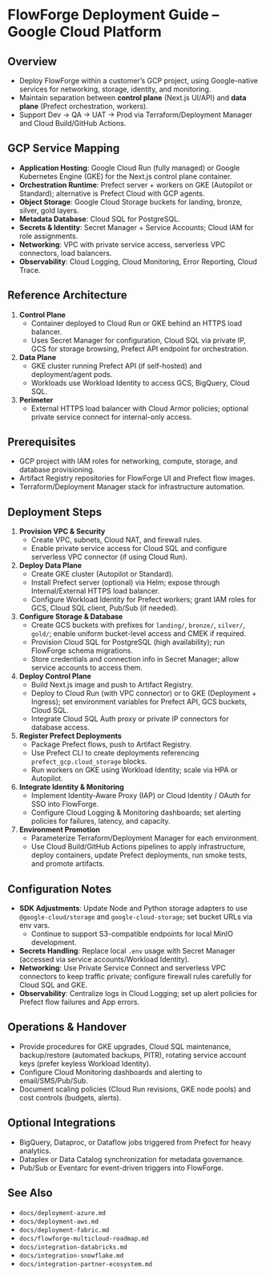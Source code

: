 # FlowForge Deployment Guide – Google Cloud Platform

## Overview
- Deploy FlowForge within a customer’s GCP project, using Google-native services for networking, storage, identity, and monitoring.
- Maintain separation between **control plane** (Next.js UI/API) and **data plane** (Prefect orchestration, workers).
- Support Dev → QA → UAT → Prod via Terraform/Deployment Manager and Cloud Build/GitHub Actions.

## GCP Service Mapping
- **Application Hosting**: Google Cloud Run (fully managed) or Google Kubernetes Engine (GKE) for the Next.js control plane container.
- **Orchestration Runtime**: Prefect server + workers on GKE (Autopilot or Standard); alternative is Prefect Cloud with GCP agents.
- **Object Storage**: Google Cloud Storage buckets for landing, bronze, silver, gold layers.
- **Metadata Database**: Cloud SQL for PostgreSQL.
- **Secrets & Identity**: Secret Manager + Service Accounts; Cloud IAM for role assignments.
- **Networking**: VPC with private service access, serverless VPC connectors, load balancers.
- **Observability**: Cloud Logging, Cloud Monitoring, Error Reporting, Cloud Trace.

## Reference Architecture
1. **Control Plane**
   - Container deployed to Cloud Run or GKE behind an HTTPS load balancer.
   - Uses Secret Manager for configuration, Cloud SQL via private IP, GCS for storage browsing, Prefect API endpoint for orchestration.
2. **Data Plane**
   - GKE cluster running Prefect API (if self-hosted) and deployment/agent pods.
   - Workloads use Workload Identity to access GCS, BigQuery, Cloud SQL.
3. **Perimeter**
   - External HTTPS load balancer with Cloud Armor policies; optional private service connect for internal-only access.

## Prerequisites
- GCP project with IAM roles for networking, compute, storage, and database provisioning.
- Artifact Registry repositories for FlowForge UI and Prefect flow images.
- Terraform/Deployment Manager stack for infrastructure automation.

## Deployment Steps
1. **Provision VPC & Security**
   - Create VPC, subnets, Cloud NAT, and firewall rules.
   - Enable private service access for Cloud SQL and configure serverless VPC connector (if using Cloud Run).
2. **Deploy Data Plane**
   - Create GKE cluster (Autopilot or Standard).
   - Install Prefect server (optional) via Helm; expose through Internal/External HTTPS load balancer.
   - Configure Workload Identity for Prefect workers; grant IAM roles for GCS, Cloud SQL client, Pub/Sub (if needed).
3. **Configure Storage & Database**
   - Create GCS buckets with prefixes for `landing/`, `bronze/`, `silver/`, `gold/`; enable uniform bucket-level access and CMEK if required.
   - Provision Cloud SQL for PostgreSQL (high availability); run FlowForge schema migrations.
   - Store credentials and connection info in Secret Manager; allow service accounts to access them.
4. **Deploy Control Plane**
   - Build Next.js image and push to Artifact Registry.
   - Deploy to Cloud Run (with VPC connector) or to GKE (Deployment + Ingress); set environment variables for Prefect API, GCS buckets, Cloud SQL.
   - Integrate Cloud SQL Auth proxy or private IP connectors for database access.
5. **Register Prefect Deployments**
   - Package Prefect flows, push to Artifact Registry.
   - Use Prefect CLI to create deployments referencing `prefect_gcp.cloud_storage` blocks.
   - Run workers on GKE using Workload Identity; scale via HPA or Autopilot.
6. **Integrate Identity & Monitoring**
   - Implement Identity-Aware Proxy (IAP) or Cloud Identity / OAuth for SSO into FlowForge.
   - Configure Cloud Logging & Monitoring dashboards; set alerting policies for failures, latency, and capacity.
7. **Environment Promotion**
   - Parameterize Terraform/Deployment Manager for each environment.
   - Use Cloud Build/GitHub Actions pipelines to apply infrastructure, deploy containers, update Prefect deployments, run smoke tests, and promote artifacts.

## Configuration Notes
- **SDK Adjustments**: Update Node and Python storage adapters to use `@google-cloud/storage` and `google-cloud-storage`; set bucket URLs via env vars.
   - Continue to support S3-compatible endpoints for local MinIO development.
- **Secrets Handling**: Replace local `.env` usage with Secret Manager (accessed via service accounts/Workload Identity).
- **Networking**: Use Private Service Connect and serverless VPC connectors to keep traffic private; configure firewall rules carefully for Cloud SQL and GKE.
- **Observability**: Centralize logs in Cloud Logging; set up alert policies for Prefect flow failures and App errors.

## Operations & Handover
- Provide procedures for GKE upgrades, Cloud SQL maintenance, backup/restore (automated backups, PITR), rotating service account keys (prefer keyless Workload Identity).
- Configure Cloud Monitoring dashboards and alerting to email/SMS/Pub/Sub.
- Document scaling policies (Cloud Run revisions, GKE node pools) and cost controls (budgets, alerts).

## Optional Integrations
- BigQuery, Dataproc, or Dataflow jobs triggered from Prefect for heavy analytics.
- Dataplex or Data Catalog synchronization for metadata governance.
- Pub/Sub or Eventarc for event-driven triggers into FlowForge.

## See Also
- `docs/deployment-azure.md`
- `docs/deployment-aws.md`
- `docs/deployment-fabric.md`
- `docs/flowforge-multicloud-roadmap.md`
- `docs/integration-databricks.md`
- `docs/integration-snowflake.md`
- `docs/integration-partner-ecosystem.md`
